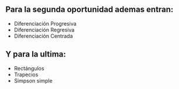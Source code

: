 ## Para la segunda oportunidad ademas entran: 
- Diferenciación Progresiva
- Diferenciación Regresiva
- Diferenciación Centrada
## Y para la ultima: 
- Rectángulos
- Trapecios
- Simpson simple
